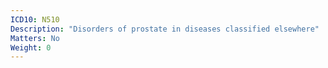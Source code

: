 ```yaml
---
ICD10: N510
Description: "Disorders of prostate in diseases classified elsewhere"
Matters: No
Weight: 0
---
```


